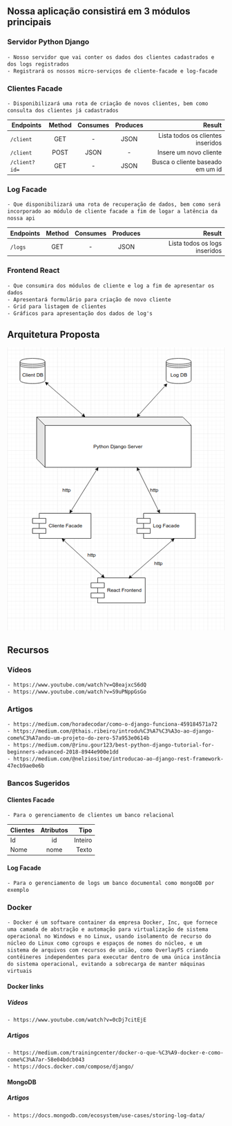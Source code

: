 ## Nossa aplicação consistirá em 3 módulos principais

### Servidor Python Django
    - Nosso servidor que vai conter os dados dos clientes cadastrados e dos logs registrados
    - Registrará os nossos micro-serviços de cliente-facade e log-facade

### Clientes Facade
    - Disponibilizará uma rota de criação de novos clientes, bem como consulta dos clientes já cadastrados

| Endpoints                              |   Method      | Consumes  |  Produces  |       Result                      |
| ---------------------------------------|:-------------:|:---------:|:----------:|----------------------------------:|
| `/client`                              |    GET        |     -     |    JSON    |Lista todos os clientes inseridos  |
| `/client`                              |    POST       |   JSON    |     -      |Insere um novo cliente             |
| `/client?id=`                          |    GET        |    -      |    JSON    |Busca o cliente baseado em um id   |

### Log Facade
    - Que disponibilizará uma rota de recuperação de dados, bem como será incorporado ao módulo de cliente facade a fim de logar a latência da nossa api

| Endpoints                              |   Method      | Consumes  |  Produces  |       Result                  |
| ---------------------------------------|:-------------:|:---------:|:----------:|------------------------------:|
| `/logs`                                |    GET        |     -     |    JSON    |Lista todos os logs inseridos  |

### Frontend React 
    - Que consumira dos módulos de cliente e log a fim de apresentar os dados
    - Apresentará formulário para criação de novo cliente
    - Grid para listagem de clientes
    - Gráficos para apresentação dos dados de log's

## Arquitetura Proposta

![Arquitetura Proposta](images/arquitetura_v2.png) <BR>
  
 
## Recursos

### Vídeos
    - https://www.youtube.com/watch?v=Q8eajxcS6dQ
    - https://www.youtube.com/watch?v=S9uPNppGsGo

### Artigos
    - https://medium.com/horadecodar/como-o-django-funciona-459184571a72
    - https://medium.com/@thais.ribeiro/introdu%C3%A7%C3%A3o-ao-django-come%C3%A7ando-um-projeto-do-zero-57a953e0614b
    - https://medium.com/@rinu.gour123/best-python-django-tutorial-for-beginners-advanced-2018-8944e900e1dd
    - https://medium.com/@nelziositoe/introducao-ao-django-rest-framework-47ecb9ae0e6b

### Bancos Sugeridos

#### Clientes Facade
    - Para o gerenciamento de clientes um banco relacional

| Clientes                     | Atributos  |  Tipo   |
| -----------------------------|:----------:|--------:|
| Id                           |    id      | Inteiro |
| Nome                         |   nome     | Texto   |

#### Log Facade
    - Para o gerenciamento de logs um banco documental como mongoDB por exemplo

### Docker
    - Docker é um software container da empresa Docker, Inc, que fornece uma camada de abstração e automação para virtualização de sistema operacional no Windows e no Linux, usando isolamento de recurso do núcleo do Linux como cgroups e espaços de nomes do núcleo, e um sistema de arquivos com recursos de união, como OverlayFS criando contêineres independentes para executar dentro de uma única instância do sistema operacional, evitando a sobrecarga de manter máquinas virtuais
    
#### Docker links

##### Vídeos
    - https://www.youtube.com/watch?v=0cDj7citEjE

##### Artigos
    - https://medium.com/trainingcenter/docker-o-que-%C3%A9-docker-e-como-come%C3%A7ar-58e04bdcb043
    - https://docs.docker.com/compose/django/

#### MongoDB

##### Artigos
    - https://docs.mongodb.com/ecosystem/use-cases/storing-log-data/

